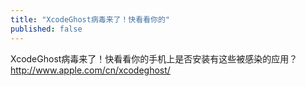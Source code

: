 ```yaml
---
title: "XcodeGhost病毒来了！快看看你的"
published: false
---
```

XcodeGhost病毒来了！快看看你的手机上是否安装有这些被感染的应用？http://www.apple.com/cn/xcodeghost/

